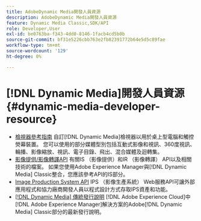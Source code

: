 ```yaml
---
title: AdobeDynamic Media開發人員資源
description: AdobeDynamic Media開發人員資源
feature: Dynamic Media Classic,SDK/API
role: Developer,User
exl-id: be0763ba-f343-4dd0-8146-1facb4cd5b0b
source-git-commit: bf31e5226cbb763e2fb82391772b64e5d5c89fae
workflow-type: tm+mt
source-wordcount: '129'
ht-degree: 0%

---
```


# [!DNL Dynamic Media]開發人員資源{#dynamic-media-developer-resource}

* [檢視器參考指南](/help/aem-viewers-ref/homeviewers.md)<!-- (https://experienceleague.adobe.com/docs/dynamic-media-developer-resources/library/homeviewers.html) -->
自訂[!DNL Dynamic Media]檢視器以用於桌上型電腦和觸控熒幕裝置。 您可以使用的部分媒體型別包括互動式影像和視訊、360度視訊、輪播、影像縮放、視訊、電子目錄、飛出、混合媒體及迴轉集。
* [影像提供/影像轉譯API](/help/aem-is-ir-api/homeisir.md)<!-- (https://experienceleague.adobe.com/docs/dynamic-media-developer-resources/image-serving-api/homeisir.html) -->
有關IS （影像提供）和IR （影像轉譯） API以及相關技術的檔案。 如果您使用Adobe Experience Manager與[!DNL Dynamic Media] Classic整合，您應該參考API的IS部分。
* [Image Production System API](/help/aem-ips-api/c-overview.md)
IPS （影像生產系統） Web服務API可讓外部應用程式和協力廠商開發人員以程式設計方式存取IPS資產和功能。
* [[!DNL Dynamic Media] 傳統發行說明](/help/s7-release-notes/s7rn2017.md)
[!DNL Adobe Experience Cloud]中[!DNL Adobe Experience Manager]解決方案的Adobe[!DNL Dynamic Media] Classic部分的最新發行說明。
